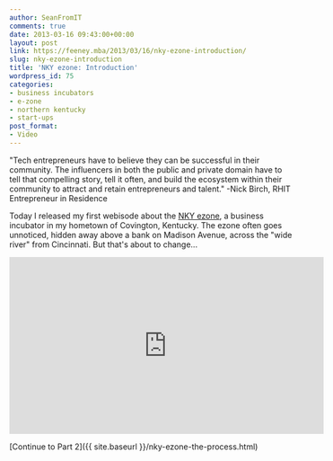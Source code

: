 ```yaml
---
author: SeanFromIT
comments: true
date: 2013-03-16 09:43:00+00:00
layout: post
link: https://feeney.mba/2013/03/16/nky-ezone-introduction/
slug: nky-ezone-introduction
title: 'NKY ezone: Introduction'
wordpress_id: 75
categories:
- business incubators
- e-zone
- northern kentucky
- start-ups
post_format:
- Video
---
```


"Tech entrepreneurs have to believe they can be successful in their community. The influencers in both the public and private domain have to tell that compelling story, tell it often, and build the ecosystem within their community to attract and retain entrepreneurs and talent." -Nick Birch, RHIT Entrepreneur in Residence

Today I released my first webisode about the [NKY ezone](http://www.northernkentuckyezone.com/), a business incubator in my hometown of Covington, Kentucky. The ezone often goes unnoticed, hidden away above a bank on Madison Avenue, across the "wide river" from Cincinnati. But that's about to change...  
<iframe width="560" height="315" src="https://www.youtube.com/embed/nC-tzf795Jk?rel=0" frameborder="0" allow="autoplay; encrypted-media" allowfullscreen></iframe>

[Continue to Part 2]({{ site.baseurl }}/nky-ezone-the-process.html)